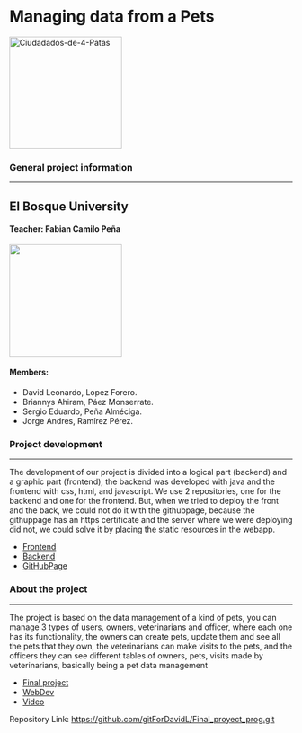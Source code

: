 # Managing data from a Pets
<a href="https://imgbb.com/"><img src="https://i.ibb.co/gJcp2vH/Ciudadados-de-4-Patas.png" alt="Ciudadados-de-4-Patas" border="0" width="200" height="200"></a>
### General project information 
***
## El Bosque University ##
#### Teacher: Fabian Camilo Peña ####
<img src="http://www.acofi.edu.co/eiei2018/wp-content/uploads/2018/07/Logo-Universidad-El-Bosque.jpg" width="200" height="200">

#### Members:
- David Leonardo, Lopez Forero.
- Briannys Ahiram, Páez Monserrate. 
- Sergio Eduardo, Peña Alméciga.
- Jorge Andres, Ramírez Pérez.

### Project development ###
***
The development of our project is divided into a logical part (backend) and a graphic part (frontend), the backend was developed with java and the frontend with css, html, and javascript. We use 2 repositories, one for the backend and one for the frontend. But, when we tried to deploy the front and the back, we could not do it with the githubpage, because the githuppage has an https certificate and the server where we were deploying did not, we could solve it by placing the static resources in the webapp.

- [Frontend](https://github.com/Briannys/frontendPets.git)
- [Backend](https://github.com/gitForDavidL/Final_proyect_prog.git)
- [GitHubPage](https://gitfordavidl.github.io/HouseApp_prog3/)

### About the project  ###
***
The project is based on the data management of a kind of pets, you can manage 3 types of users, owners, veterinarians and officer, where each one has its functionality, the owners can create pets, update them and see all the pets that they own, the veterinarians can make visits to the pets, and the officers they can see different tables of owners, pets, visits made by veterinarians, basically being a pet data management
 - [Final project](https://docs.google.com/document/d/1-ieF9hwBS0oQFmjr6sTwQY8BnXwCeOYbsI-0SXE0eVI/edit)
 - [WebDev](https://webdev-elbosque.github.io/syllabus.html)
 - [Video](https://drive.google.com/file/d/1D35dD1311YtjWtIeTnAQxDwUqUd3q6EO/view?usp=sharing)

Repository Link: https://github.com/gitForDavidL/Final_proyect_prog.git
